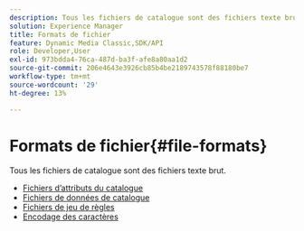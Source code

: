 ```yaml
---
description: Tous les fichiers de catalogue sont des fichiers texte brut.
solution: Experience Manager
title: Formats de fichier
feature: Dynamic Media Classic,SDK/API
role: Developer,User
exl-id: 973bdda4-76ca-487d-ba3f-afe8a80aa1d2
source-git-commit: 206e4643e3926cb85b4be2189743578f88180be7
workflow-type: tm+mt
source-wordcount: '29'
ht-degree: 13%

---
```


# Formats de fichier{#file-formats}

Tous les fichiers de catalogue sont des fichiers texte brut.

* [Fichiers d’attributs du catalogue](r-catalog-attribute-files.md)
* [Fichiers de données de catalogue](r-catalog-data-files.md)
* [Fichiers de jeu de règles](r-rule-set-files.md)
* [Encodage des caractères](r-is-cat-character-encoding.md)
